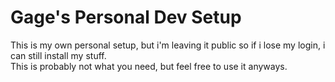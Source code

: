 # Gage's Personal Dev Setup
This is my own personal setup, but i'm leaving it public so if i lose my login, i can still install my stuff.  
This is probably not what you need, but feel free to use it anyways.